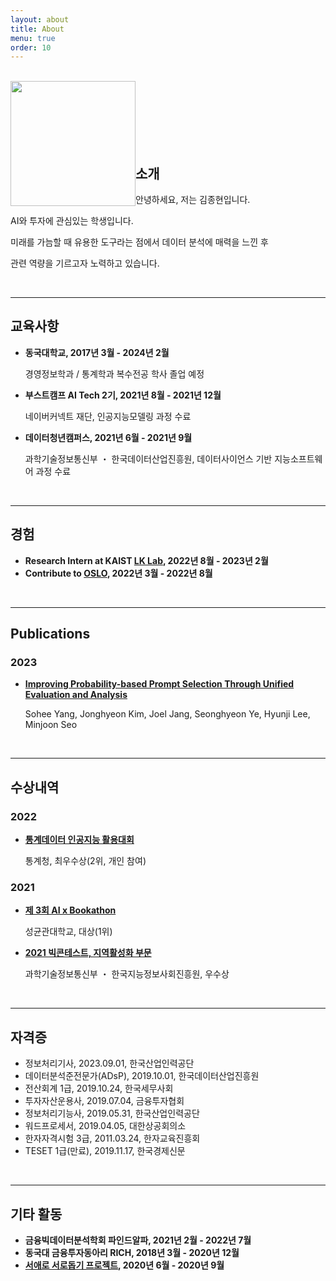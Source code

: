 ```yaml
---
layout: about
title: About
menu: true
order: 10
---
```


<br />

<img style="float: left;" src="{{ site.baseurl }}/assets/img/me_coffeebean.png" width="200" height="200">

<br />

<br />

<br />

<br />

<br />

<br />

## 소개

안녕하세요, 저는 김종현입니다.

AI와 투자에 관심있는 학생입니다.

미래를 가늠할 때 유용한 도구라는 점에서 데이터 분석에 매력을 느낀 후

관련 역량을 기르고자 노력하고 있습니다.

<br />

---

## 교육사항

- **동국대학교, 2017년 3월 - 2024년 2월**

  경영정보학과 / 통계학과 복수전공 학사 졸업 예정

- **부스트캠프 AI Tech 2기, 2021년 8월 - 2021년 12월**
  
  네이버커넥트 재단, 인공지능모델링 과정 수료

- **데이터청년캠퍼스, 2021년 6월 - 2021년 9월**

  과학기술정보통신부 ・ 한국데이터산업진흥원, 데이터사이언스 기반 지능소프트웨어 과정 수료

<br />

---

## 경험

- **Research Intern at KAIST [LK Lab](https://lklab.kaist.ac.kr/), 2022년 8월 - 2023년 2월**
- **Contribute to [OSLO](https://github.com/tunib-ai/oslo), 2022년 3월 - 2022년 8월**

<br />

---

## Publications
### **2023**
- **[Improving Probability-based Prompt Selection Through Unified Evaluation and Analysis](https://arxiv.org/abs/2305.14877)**
  
  Sohee Yang, Jonghyeon Kim, Joel Jang, Seonghyeon Ye, Hyunji Lee, Minjoon Seo

<br />

---

## 수상내역
### **2022**
- **[통계데이터 인공지능 활용대회](/_posts/2023-10-26-project-competition-statistic_data_AI_competition.md)**

  통계청, 최우수상(2위, 개인 참여)

### **2021**
- **[제 3회 AI x Bookathon](/_posts/2023-10-26-project-competition-ai_bookathon.md)**

  성균관대학교, 대상(1위)

- **[2021 빅콘테스트, 지역활성화 부문](http://www.ksmnews.co.kr/news/view.php?idx=361561)**

  과학기술정보통신부 ・ 한국지능정보사회진흥원, 우수상

<br />

---

## 자격증
- 정보처리기사, 2023.09.01, 한국산업인력공단
- 데이터분석준전문가(ADsP), 2019.10.01, 한국데이터산업진흥원
- 전산회계 1급, 2019.10.24, 한국세무사회
- 투자자산운용사, 2019.07.04, 금융투자협회
- 정보처리기능사, 2019.05.31, 한국산업인력공단
- 워드프로세서, 2019.04.05, 대한상공회의소
- 한자자격시험 3급, 2011.03.24, 한자교육진흥회
- TESET 1급(만료), 2019.11.17, 한국경제신문

<br />

---

## 기타 활동
- **금융빅데이터분석학회 파인드알파, 2021년 2월 - 2022년 7월**
- **동국대 금융투자동아리 RICH, 2018년 3월 - 2020년 12월**
- **[서애로 서로돕기 프로젝트](https://www.lecturernews.com/news/articleView.html?idxno=43918), 2020년 6월 - 2020년 9월**